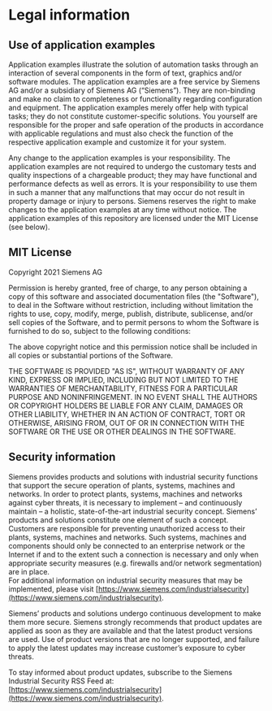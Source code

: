 # **Legal information**

## **Use of application examples**

Application examples illustrate the solution of automation tasks through an interaction of several components in the form of text, graphics and/or software modules. The application examples are a free service by Siemens AG and/or a subsidiary of Siemens AG (“Siemens”). They are non-binding and make no claim to completeness or functionality regarding configuration and equipment. The application examples merely offer help with typical tasks; they do not constitute customer-specific solutions. You yourself are responsible for the proper and safe operation of the products in accordance with applicable regulations and must also check the function of the respective application example and customize it for your system.

Any change to the application examples is your responsibility. The application examples are not required to undergo the customary tests and quality inspections of a chargeable product; they may have functional and performance defects as well as errors. It is your responsibility to use them in such a manner that any malfunctions that may occur do not result in property damage or injury to persons. Siemens reserves the right to make changes to the application examples at any time without notice. The application examples of this repository are licensed under the MIT License (see below).

## **MIT License**

Copyright 2021 Siemens AG

Permission is hereby granted, free of charge, to any person obtaining a copy of this software and associated documentation files (the "Software"), to deal in the Software without restriction, including without limitation the rights to use, copy, modify, merge, publish, distribute, sublicense, and/or sell copies of the Software, and to permit persons to whom the Software is furnished to do so, subject to the following conditions:

The above copyright notice and this permission notice shall be included in all copies or substantial portions of the Software.

THE SOFTWARE IS PROVIDED "AS IS", WITHOUT WARRANTY OF ANY KIND, EXPRESS OR IMPLIED, INCLUDING BUT NOT LIMITED TO THE WARRANTIES OF MERCHANTABILITY, FITNESS FOR A PARTICULAR PURPOSE AND NONINFRINGEMENT. IN NO EVENT SHALL THE AUTHORS OR COPYRIGHT HOLDERS BE LIABLE FOR ANY CLAIM, DAMAGES OR OTHER LIABILITY, WHETHER IN AN ACTION OF CONTRACT, TORT OR OTHERWISE, ARISING FROM, OUT OF OR IN CONNECTION WITH THE SOFTWARE OR THE USE OR OTHER DEALINGS IN THE SOFTWARE.

## **Security information**

Siemens provides products and solutions with industrial security functions that support the secure operation of plants, systems, machines and networks. In order to protect plants, systems, machines and networks against cyber threats, it is necessary to implement – and continuously maintain – a holistic, state-of-the-art industrial security concept. Siemens’ products and solutions constitute one element of such a concept. Customers are responsible for preventing unauthorized access to their plants, systems, machines and networks. Such systems, machines and components should only be connected to an enterprise network or the Internet if and to the extent such a connection is necessary and only when appropriate security measures (e.g. firewalls and/or network segmentation) are in place.  
For additional information on industrial security measures that may be implemented, please visit [https://www.siemens.com/industrialsecurity](https://www.siemens.com/industrialsecurity).

Siemens’ products and solutions undergo continuous development to make them more secure. Siemens strongly recommends that product updates are applied as soon as they are available and that the latest product versions are used. Use of product versions that are no longer supported, and failure to apply the latest updates may increase customer’s exposure to cyber threats.

To stay informed about product updates, subscribe to the Siemens Industrial Security RSS Feed at: [https://www.siemens.com/industrialsecurity](https://www.siemens.com/industrialsecurity).
